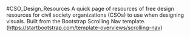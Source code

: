 #CSO_Design_Resources
A quick page of resources of free design resources for civil society organizations (CSOs) to use when designing visuals.
Built from the Bootstrap Scrolling Nav template. (https://startbootstrap.com/template-overviews/scrolling-nav)
